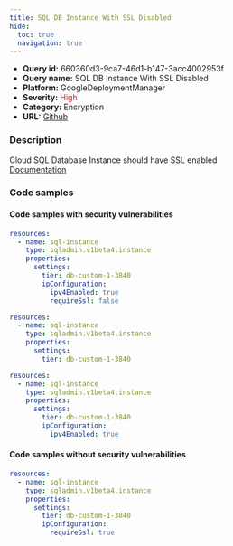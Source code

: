 ```yaml
---
title: SQL DB Instance With SSL Disabled
hide:
  toc: true
  navigation: true
---
```


<style>
  .highlight .hll {
    background-color: #ff171742;
  }
  .md-content {
    max-width: 1100px;
    margin: 0 auto;
  }
</style>

-   **Query id:** 660360d3-9ca7-46d1-b147-3acc4002953f
-   **Query name:** SQL DB Instance With SSL Disabled
-   **Platform:** GoogleDeploymentManager
-   **Severity:** <span style="color:#bb2124">High</span>
-   **Category:** Encryption
-   **URL:** [Github](https://github.com/Checkmarx/kics/tree/master/assets/queries/googleDeploymentManager/gcp/sql_db_instance_with_ssl_disabled)

### Description
Cloud SQL Database Instance should have SSL enabled<br>
[Documentation](https://cloud.google.com/sql/docs/mysql/admin-api/rest/v1beta4/instances)

### Code samples
#### Code samples with security vulnerabilities
```yaml title="Positive test num. 1 - yaml file" hl_lines="9"
resources:
  - name: sql-instance
    type: sqladmin.v1beta4.instance
    properties:
      settings:
        tier: db-custom-1-3840
        ipConfiguration:
          ipv4Enabled: true
          requireSsl: false

```
```yaml title="Positive test num. 2 - yaml file" hl_lines="5"
resources:
  - name: sql-instance
    type: sqladmin.v1beta4.instance
    properties:
      settings:
        tier: db-custom-1-3840

```
```yaml title="Positive test num. 3 - yaml file" hl_lines="7"
resources:
  - name: sql-instance
    type: sqladmin.v1beta4.instance
    properties:
      settings:
        tier: db-custom-1-3840
        ipConfiguration:
          ipv4Enabled: true

```


#### Code samples without security vulnerabilities
```yaml title="Negative test num. 1 - yaml file"
resources:
  - name: sql-instance
    type: sqladmin.v1beta4.instance
    properties:
      settings:
        tier: db-custom-1-3840
        ipConfiguration:
          requireSsl: true

```
